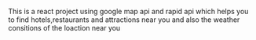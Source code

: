 This is a react project using google map api and rapid api which helps you to find 
hotels,restaurants and attractions near you and also the weather consitions of the loaction near you

